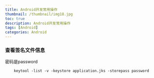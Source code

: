 ```yaml
---
title: Android开发常用操作
thumbnail: /thumbnail/img18.jpg
toc: true
description: Android开发常用操作
tags: [Android]
categories: Android
---
```


### 查看签名文件信息

密码是password

```
    keytool -list -v -keystore application.jks -storepass password
```
<!--more-->